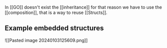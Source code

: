 
In [[GO]] doesn't exist the [[inheritance]] for that reason we have to use the [[composition]], that is a way to reuse [[Structs]].

## Example embedded structures
![[Pasted image 20240103125609.png]]
